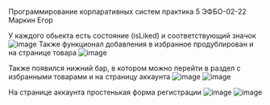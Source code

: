 Программирование корпаративных систем практика 5
ЭФБО-02-22
Маркин Егор

У каждого обьекта есть состояние (isLiked) и соответствующий значок
![image](https://github.com/user-attachments/assets/12e01c5c-785e-4119-85b5-44ddfb378b2b)
Также функционал добавления в избранное продублирован и на странице товара
![image](https://github.com/user-attachments/assets/3d4485c7-c20c-4e61-95a3-1695babb9f53)


Также появился нижний бар, в котором можно перейти в раздел с избранными товарами и на страницу аккаунта
![image](https://github.com/user-attachments/assets/7bd9ae95-c770-4cd6-8512-83c716542702)
![image](https://github.com/user-attachments/assets/d8910993-07d2-44b2-8b1a-99488a699fbc)

На странице аккаунта простенькая форма регистрации
![image](https://github.com/user-attachments/assets/b9d31e6e-70b8-49c8-a1b0-fdbfbfb3b55a)
![image](https://github.com/user-attachments/assets/bc0894e4-4bb7-42d7-b7e2-29982630031e)

